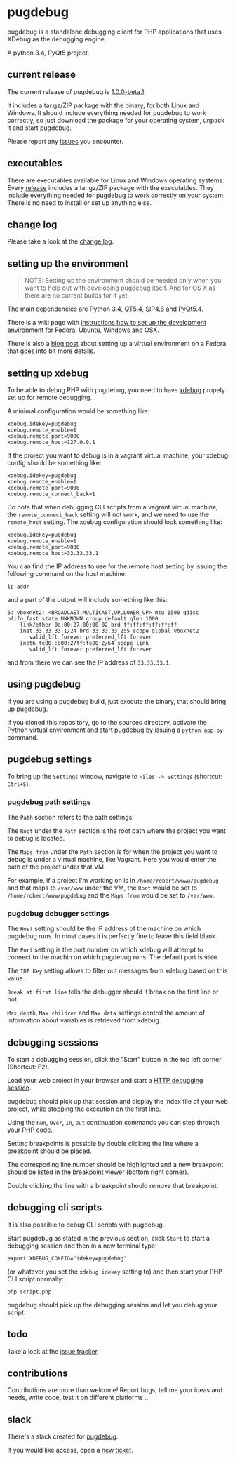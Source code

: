 # pugdebug

pugdebug is a standalone debugging client for PHP applications that uses XDebug as the debugging engine.

A python 3.4, PyQt5 project.

## current release

The current release of pugdebug is [1.0.0-beta.1](https://github.com/robertbasic/pugdebug/releases/tag/v1.0.0-beta.1).

It includes a tar.gz/ZIP package with the binary, for both Linux and Windows. It should include everything
needed for pugdebug to work correctly, so just download the package for your operating system,
unpack it and start pugdebug.

Please report any [issues](https://github.com/robertbasic/pugdebug/issues) you encounter.

## executables

There are executables available for Linux and Windows operating systems.
Every [release](https://github.com/robertbasic/pugdebug/releases) includes a tar.gz/ZIP package with the
executables. They include everything needed for pugdebug to work correctly on your system. There
is no need to install or set up anything else.

## change log

Please take a look at the [change log](./CHANGELOG.md).

## setting up the environment

> NOTE: Setting up the environment should be needed only when you want to help out with
> developing pugdebug itself. And for OS X as there are no current builds for it yet.

The main dependencies are Python 3.4,
[QT5.4](http://doc.qt.io/qt-5/gettingstarted.html),
[SIP4.6](http://www.riverbankcomputing.com/software/sip/download)
and [PyQt5.4](http://www.riverbankcomputing.com/software/pyqt/download5).

There is a wiki page with
[instructions how to set up the development environment](https://github.com/robertbasic/pugdebug/wiki/Install-pugdebug)
for Fedora, Ubuntu, Windows and OSX.


There is also a [blog post](http://robertbasic.com/blog/install-pyqt5-in-python-3-virtual-environment)
about setting up a virtual environment on a Fedora that goes into bit more details.

## setting up xdebug

To be able to debug PHP with pugdebug, you need to have [xdebug](http://xdebug.org/docs/remote)
propely set up for remote debugging.

A minimal configuration would be something like:

```
xdebug.idekey=pugdebug
xdebug.remote_enable=1
xdebug.remote_port=9000
xdebug.remote_host=127.0.0.1
```

If the project you want to debug is in a vagrant virtual machine, your xdebug
config should be something like:

```
xdebug.idekey=pugdebug
xdebug.remote_enable=1
xdebug.remote_port=9000
xdebug.remote_connect_back=1
```

Do note that when debugging CLI scripts from a vagrant virtual machine, the
`remote_connect_back` setting will not work, and we need to use the
`remote_host` setting. The xdebug configuration should look something like:

```
xdebug.idekey=pugdebug
xdebug.remote_enable=1
xdebug.remote_port=9000
xdebug.remote_host=33.33.33.1
```

You can find the IP address to use for the remote host setting by issuing the
following command on the host machine:

```
ip addr
```

and a part of the output will include something like this:

```
6: vboxnet2: <BROADCAST,MULTICAST,UP,LOWER_UP> mtu 1500 qdisc pfifo_fast state UNKNOWN group default qlen 1000
    link/ether 0a:00:27:00:00:02 brd ff:ff:ff:ff:ff:ff
    inet 33.33.33.1/24 brd 33.33.33.255 scope global vboxnet2
       valid_lft forever preferred_lft forever
    inet6 fe80::800:27ff:fe00:2/64 scope link
       valid_lft forever preferred_lft forever
```

and from there we can see the IP address of `33.33.33.1`.

## using pugdebug

If you are using a pugdebug build, just execute the binary, that should bring up
pugdebug.

If you cloned this repository, go to the sources directory, activate the Python
virtual environment and start pugdebug by issuing a `python app.py` command.

## pugdebug settings

To bring up the `Settings` window, navigate to `Files -> Settings` (shortcut: `Ctrl+S`).

### pugdebug path settings

The `Path` section refers to the path settings.

The `Root` under the `Path` section is the root path where the project you want to debug is
located.

The `Maps from` under the `Path` section is for when the project you want to debug is under
a virtual machine, like Vagrant. Here you would enter the path of the project under that VM.

For example, if a project I'm working on is in `/home/robert/wwww/pugdebug` and that maps to
`/var/www` under the VM, the `Root` would be set to `/home/robert/www/pugdebug` and the
`Maps from` would be set to `/var/www`.

### pugdebug debugger settings

The `Host` setting should be the IP address of the machine on which pugdebug runs. In most cases
it is perfectly fine to leave this field blank.

The `Port` setting is the port number on which xdebug will attempt to connect to the machin on
which pugdebug runs. The default port is `9000`.

The `IDE Key` setting allows to filter out messages from xdebug based on this value.

`Break at first line` tells the debugger should it break on the first line or not.

`Max depth`, `Max children` and `Max data` settings control the amount of information
about variables is retrieved from xdebug.

## debugging sessions

To start a debugging session, click the "Start" button in the top left corner (Shortcut: F2).

Load your web project in your browser and start a
[HTTP debugging session](http://xdebug.org/docs/remote#browser_session).

pugdebug should pick up that session and display the index file of your web
project, while stopping the execution on the first line.

Using the `Run`, `Over`, `In`, `Out` continuation commands you can step through
your PHP code.

Setting breakpoints is possible by double clicking the line where a breakpoint
should be placed.

The correspoding line number should be highlighted and a new breakpoint should
be listed in the breakpoint viewer (bottom right corner).

Double clicking the line with a breakpoint should remove that breakpoint.

## debugging cli scripts

It is also possible to debug CLI scripts with pugdebug.

Start pugdebug as stated in the previous section, click `Start` to
start a debugging session and then in a new terminal type:

```
export XDEBUG_CONFIG="idekey=pugdebug"
```

(or whatever you set the `xdebug.idekey` setting to) and then start
your PHP CLI script normally:

```
php script.php
```

pugdebug should pick up the debugging session and let you debug your script.

## todo

Take a look at the [issue tracker](https://github.com/robertbasic/pugdebug/issues).

## contributions

Contributions are more than welcome! Report bugs, tell me your ideas and needs,
write code, test it on different platforms ...

## slack

There's a slack created for [pugdebug](https://pugdebug.slack.com/).

If you would like access, open a [new ticket](https://github.com/robertbasic/pugdebug/issues).
